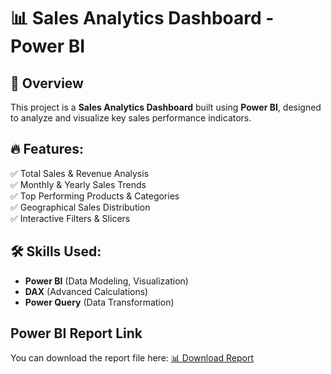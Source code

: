 # 📊 Sales Analytics Dashboard - Power BI

## 📌 Overview  
This project is a **Sales Analytics Dashboard** built using **Power BI**, designed to analyze and visualize key sales performance indicators.

## 🔥 Features:  
✅ Total Sales & Revenue Analysis  
✅ Monthly & Yearly Sales Trends  
✅ Top Performing Products & Categories  
✅ Geographical Sales Distribution  
✅ Interactive Filters & Slicers  

## 🛠️ Skills Used:  
- **Power BI** (Data Modeling, Visualization)  
- **DAX** (Advanced Calculations)  
- **Power Query** (Data Transformation)

## Power BI Report Link  
You can download the report file here: [📊 Download Report](https://drive.google.com/file/d/1iTfJdTvAvVplIxgRd6N7I6ZmJJ6XBBUY/view?usp=drive_link)
